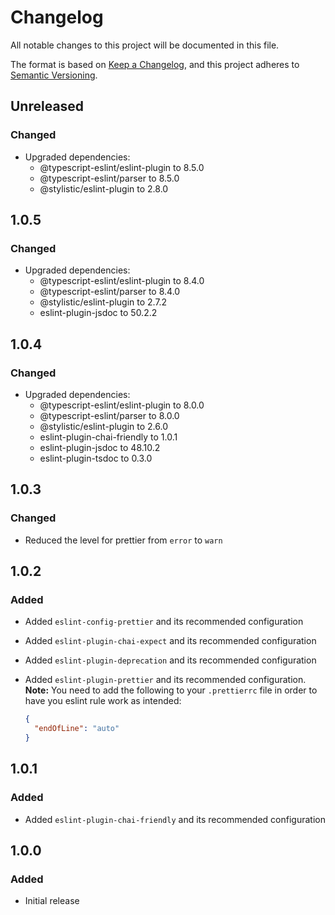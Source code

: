# Changelog

All notable changes to this project will be documented in this file.

The format is based on [Keep a Changelog](https://keepachangelog.com/en/1.1.0/),
and this project adheres to [Semantic Versioning](https://semver.org/spec/v2.0.0.html).


## Unreleased

### Changed

- Upgraded dependencies: 
  - @typescript-eslint/eslint-plugin to 8.5.0
  - @typescript-eslint/parser to 8.5.0
  - @stylistic/eslint-plugin to 2.8.0

## 1.0.5

### Changed

- Upgraded dependencies: 
  - @typescript-eslint/eslint-plugin to 8.4.0
  - @typescript-eslint/parser to 8.4.0
  - @stylistic/eslint-plugin to 2.7.2
  - eslint-plugin-jsdoc to 50.2.2

## 1.0.4

### Changed

- Upgraded dependencies: 
  - @typescript-eslint/eslint-plugin to 8.0.0
  - @typescript-eslint/parser to 8.0.0
  - @stylistic/eslint-plugin to 2.6.0
  - eslint-plugin-chai-friendly to 1.0.1
  - eslint-plugin-jsdoc to 48.10.2
  - eslint-plugin-tsdoc to 0.3.0

## 1.0.3

### Changed

- Reduced the level for prettier from `error` to `warn` 

## 1.0.2

### Added

- Added `eslint-config-prettier` and its recommended configuration 
- Added `eslint-plugin-chai-expect` and its recommended configuration 
- Added `eslint-plugin-deprecation` and its recommended configuration 
- Added `eslint-plugin-prettier` and its recommended configuration. **Note:**
  You need to add the following to your `.prettierrc` file in order to have you eslint rule work as intended:

  ```json
  {
    "endOfLine": "auto"
  }
  ```  

## 1.0.1 

### Added

- Added `eslint-plugin-chai-friendly` and its recommended configuration 

## 1.0.0

### Added

- Initial release
